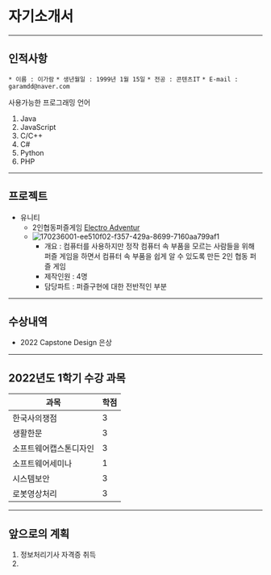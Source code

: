 # 자기소개서
---
## 인적사항

`* 이름 : 이가람`
`* 생년월일 : 1999년 1월 15일`
`* 전공 : 콘텐츠IT`
`* E-mail : garamdd@naver.com`

사용가능한 프로그래밍 언어
1. Java
2. JavaScript
3. C/C++
4. C#
5. Python
6. PHP
---
## 프로젝트
* 유니티
  * 2인협동퍼즐게임 [Electro Adventur](https://github.com/Vioeon/CapstoneDesign)
  * ![170236001-ee510f02-f357-429a-8699-7160aa799af1](https://user-images.githubusercontent.com/31840446/173162891-4c179e3d-7162-4e66-a3ae-7e9b96fbdd6a.jpg)
    * 개요 : 컴퓨터를 사용하지만 정작 컴퓨터 속 부품을 모르는 사람들을 위해 퍼즐 게임을 하면서 컴퓨터 속 부품을 쉽게 알 수 있도록 만든 2인 협동 퍼즐 게임
    * 제작인원 : 4명
    * 담당파트 : 퍼즐구현에 대한 전반적인 부분
---
## 수상내역
* 2022 Capstone Design 은상
---
## 2022년도 1학기 수강 과목
|과목|학점|
|---|---|
|한국사의쟁점|3|
|생활한문|3|
|소프트웨어캡스톤디자인|3|
|소프트웨어세미나|1|
|시스템보안|3|
|로봇영상처리|3|
---
## 앞으로의 계획
1. 정보처리기사 자격증 취득
2. 
